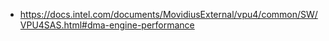 - https://docs.intel.com/documents/MovidiusExternal/vpu4/common/SW/VPU4SAS.html#dma-engine-performance